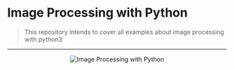 # Image Processing with Python
> This repository intends to cover all examples about image processing with python3
----

<p align="center">
<img alt="Image Processing with Python" src="https://github.com/M7mdSh3banX/Image-Processing-Python/blob/master/assets/background.png">
</p>
